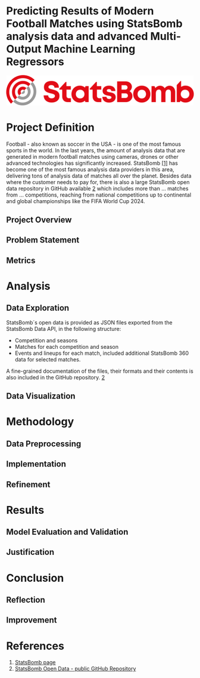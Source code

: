 # Predicting Results of Modern Football Matches using StatsBomb analysis data and advanced Multi-Output Machine Learning Regressors

![StatsBomb](https://github.com/sschuhmi/sschuhmi.github.io/blob/main/_posts/img/2014-10_Football/StatsBomb-logo.png?raw=true)

# Project Definition

Football - also known as soccer in the USA - is one of the most famous sports in the world. In the last years, the amount of analysis data that are generated in modern football matches using cameras, drones or
other advanced technologies has significantly increased. StatsBomb [[1]](#ref1) has become one of the most famous analysis data providers in this area, delivering tons of analysis data of matches all over the planet. Besides data where the customer needs to pay for, there is also a large StatsBomb open data repository in GitHub available [2](#ref2) which includes more than ... matches from ... competitions, reaching from national competitions up to continental and global championships like the FIFA World Cup 2024.

## Project Overview

## Problem Statement

## Metrics


# Analysis

## Data Exploration

StatsBomb´s open data is provided as JSON files exported from the StatsBomb Data API, in the following structure:
- Competition and seasons
- Matches for each competition and season
- Events and lineups for each match, included additional StatsBomb 360 data for selected matches.

A fine-grained documentation of the files, their formats and their contents is also included in the GitHub repository. [2](#ref2)

## Data Visualization


# Methodology

## Data Preprocessing

## Implementation

## Refinement


# Results

## Model Evaluation and Validation

## Justification


# Conclusion

## Reflection

## Improvement


# References

1. <a name="ref1">[StatsBomb page](https://statsbomb.com/)</a>
2. <a name="ref2">[StatsBomb Open Data - public GitHub Repository](https://github.com/statsbomb/open-data)</a>
